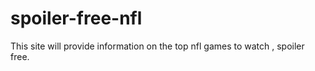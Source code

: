 # spoiler-free-nfl
This site will provide information on the top nfl games to watch , spoiler free.

